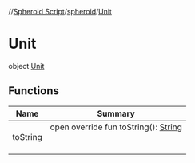 //[Spheroid Script](../../index.md)/[spheroid](../index.md)/[Unit](index.md)



# Unit  
 object [Unit](index.md)   


## Functions  
  
|  Name|  Summary| 
|---|---|
| toString| open override fun toString(): [String](../../spheroid/-string/index.md)  <br><br><br>

